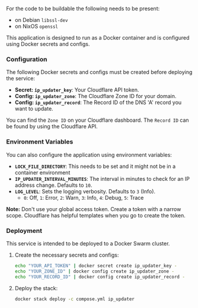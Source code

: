 For the code to be buildable the following needs to be present:
- on Debian `libssl-dev `
- on NixOS `openssl`

This application is designed to run as a Docker container and is configured using Docker secrets and configs.

### Configuration

The following Docker secrets and configs must be created before deploying the service:

- **Secret: `ip_updater_key`**: Your Cloudflare API token.
- **Config: `ip_updater_zone`**: The Cloudflare Zone ID for your domain.
- **Config: `ip_updater_record`**: The Record ID of the DNS 'A' record you want to update.

You can find the `Zone ID` on your Cloudflare dashboard. The `Record ID` can be found by using the Cloudflare API.

### Environment Variables

You can also configure the application using environment variables:

- **`LOCK_FILE_DIRECTORY`**: This needs to be set and it might not be in a container environment
- **`IP_UPDATER_INTERVAL_MINUTES`**: The interval in minutes to check for an IP address change. Defaults to `10`.
- **`LOG_LEVEL`**: Sets the logging verbosity. Defaults to `3` (Info).
  - `0`: Off, `1`: Error, `2`: Warn, `3`: Info, `4`: Debug, `5`: Trace

**Note:** Don't use your global access token. Create a token with a narrow scope. Cloudflare has helpful templates when you go to create the token.

### Deployment

This service is intended to be deployed to a Docker Swarm cluster.

1. Create the necessary secrets and configs:
   ```bash
   echo "YOUR_API_TOKEN" | docker secret create ip_updater_key -
   echo "YOUR_ZONE_ID" | docker config create ip_updater_zone -
   echo "YOUR_RECORD_ID" | docker config create ip_updater_record -
   ```

2. Deploy the stack:
   ```bash
   docker stack deploy -c compose.yml ip_updater
   ```
